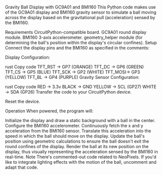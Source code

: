 Gravity Ball Display with GC9A01 and BMI160
This Python code makes use of the GC9A01 display and BMI160 gravity sensor to simulate a ball moving across the display based on the gravitational pull (acceleration) sensed by the BMI160.

Requirements
CircuitPython-compatible board.
GC9A01 round display module.
BMI160 3-axis accelerometer.
geometry_helper module (for determining the ball's position within the display's circular confines).
Setup
Connect the display pins and the BMI160 as specified in the comments:

Display Configuration:

rust
Copy code
TFT_RST -> GP7   (ORANGE)
TFT_DC  -> GP6   (GREEN)
TFT_CS  -> GP5   (BLUE)
TFT_SCK -> GP2   (WHITE)
TFT_MOSI-> GP3   (YELLOW)
TFT_BL  -> GP4   (PURPLE)
Gravity Sensor Configuration:

rust
Copy code
RED    -> 3.3v
BLACK  -> GND
YELLOW -> SCL (GP27)
WHITE  -> SDA (GP26)
Transfer the code to your CircuitPython device.

Reset the device.

Operation
When powered, the program will:

Initialize the display and draw a static background with a ball in the center.
Configure the BMI160 accelerometer.
Continuously fetch the x and y acceleration from the BMI160 sensor.
Translate this acceleration into the speed in which the ball should move on the display.
Update the ball's position using geometric calculations to ensure the ball doesn't exit the round confines of the display.
Render the ball at its new position on the display, thus visually representing the acceleration sensed by the BMI160 in real-time.
Note
There's commented-out code related to NeoPixels. If you'd like to integrate lighting effects with the motion of the ball, uncomment and adapt that code.
